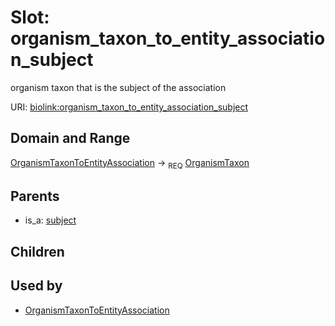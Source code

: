 
# Slot: organism_taxon_to_entity_association_subject


organism taxon that is the subject of the association

URI: [biolink:organism_taxon_to_entity_association_subject](https://w3id.org/biolink/vocab/organism_taxon_to_entity_association_subject)


## Domain and Range

[OrganismTaxonToEntityAssociation](OrganismTaxonToEntityAssociation.md) &#8594;  <sub>REQ</sub> [OrganismTaxon](OrganismTaxon.md)

## Parents

 *  is_a: [subject](subject.md)

## Children


## Used by

 * [OrganismTaxonToEntityAssociation](OrganismTaxonToEntityAssociation.md)

